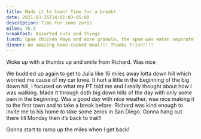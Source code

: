 ```yaml
---
title: Made it to town! Time for a break!
date: 2021-03-26T14:01:03-05:00
description: Time for some zeros
miles: 76.3
breakfast: Assorted nuts and things
lunch: Spam chicken Mayo and more granola, the spam was eaten separately
dinner: An amazing home cooked meal!!! Thanks Trish!!!!
---
```


Woke up with a thumbs up and smile from Richard. Was nice

We buddied up again to get to Julia like 16 miles away lotta down hill which worried me cause of my car knee. It hurt a little in the beginning of the big down hill, I focused on what my PT told me and I really thought about how I was walking. Made it through doth big down hills of the day with only some pain in the beginning. Was a good day with nice weather, was nice making it to the first town and to take a break before. Richard was kind enough to invite me to his home to take some zeros in San Diego. Gonna hang out there till Monday then it’s back to trail!!

Gonna start to ramp up the miles when I get back!